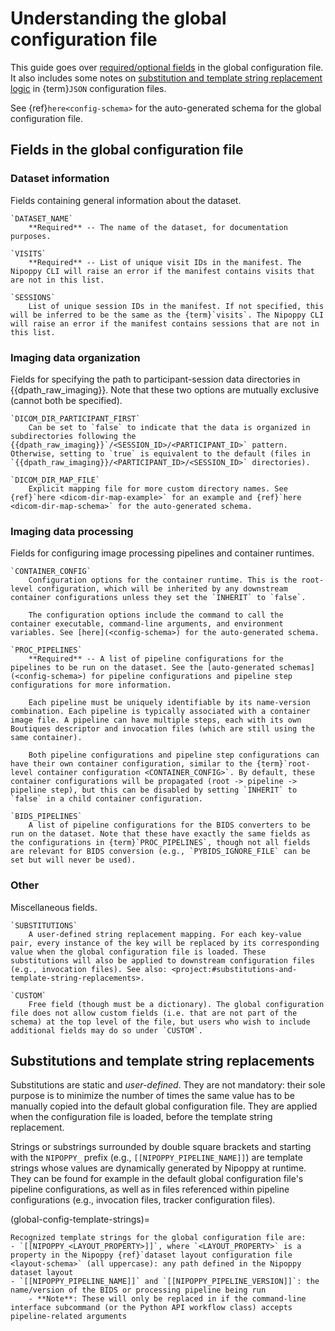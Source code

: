# Understanding the global configuration file

This guide goes over [required/optional fields](#fields-in-the-global-configuration-file) in the global configuration file. It also includes some notes on [substitution and template string replacement logic](#substitutions-and-template-string-replacements) in {term}`JSON` configuration files.

See {ref}`here<config-schema>` for the auto-generated schema for the global configuration file.

## Fields in the global configuration file

### Dataset information

Fields containing general information about the dataset.

```{glossary}
`DATASET_NAME`
    **Required** -- The name of the dataset, for documentation purposes.

`VISITS`
    **Required** -- List of unique visit IDs in the manifest. The Nipoppy CLI will raise an error if the manifest contains visits that are not in this list.

`SESSIONS`
    List of unique session IDs in the manifest. If not specified, this will be inferred to be the same as the {term}`visits`. The Nipoppy CLI will raise an error if the manifest contains sessions that are not in this list.
```

### Imaging data organization

Fields for specifying the path to participant-session data directories in {{dpath_raw_imaging}}. Note that these two options are mutually exclusive (cannot both be specified).

```{glossary}
`DICOM_DIR_PARTICIPANT_FIRST`
    Can be set to `false` to indicate that the data is organized in subdirectories following the {{dpath_raw_imaging}}`/<SESSION_ID>/<PARTICIPANT_ID>` pattern. Otherwise, setting to `true` is equivalent to the default (files in `{{dpath_raw_imaging}}/<PARTICIPANT_ID>/<SESSION_ID>` directories).

`DICOM_DIR_MAP_FILE`
    Explicit mapping file for more custom directory names. See {ref}`here <dicom-dir-map-example>` for an example and {ref}`here <dicom-dir-map-schema>` for the auto-generated schema.
```

### Imaging data processing

Fields for configuring image processing pipelines and container runtimes.

```{glossary}
`CONTAINER_CONFIG`
    Configuration options for the container runtime. This is the root-level configuration, which will be inherited by any downstream container configurations unless they set the `INHERIT` to `false`.

    The configuration options include the command to call the container executable, command-line arguments, and environment variables. See [here](<config-schema>) for the auto-generated schema.

`PROC_PIPELINES`
    **Required** -- A list of pipeline configurations for the pipelines to be run on the dataset. See the [auto-generated schemas](<config-schema>) for pipeline configurations and pipeline step configurations for more information.

    Each pipeline must be uniquely identifiable by its name-version combination. Each pipeline is typically associated with a container image file. A pipeline can have multiple steps, each with its own Boutiques descriptor and invocation files (which are still using the same container).

    Both pipeline configurations and pipeline step configurations can have their own container configuration, similar to the {term}`root-level container configuration <CONTAINER_CONFIG>`. By default, these container configurations will be propagated (root -> pipeline -> pipeline step), but this can be disabled by setting `INHERIT` to `false` in a child container configuration.

`BIDS_PIPELINES`
    A list of pipeline configurations for the BIDS converters to be run on the dataset. Note that these have exactly the same fields as the configurations in {term}`PROC_PIPELINES`, though not all fields are relevant for BIDS conversion (e.g., `PYBIDS_IGNORE_FILE` can be set but will never be used).
```

### Other

Miscellaneous fields.

```{glossary}
`SUBSTITUTIONS`
    A user-defined string replacement mapping. For each key-value pair, every instance of the key will be replaced by its corresponding value when the global configuration file is loaded. These substitutions will also be applied to downstream configuration files (e.g., invocation files). See also: <project:#substitutions-and-template-string-replacements>.

`CUSTOM`
    Free field (though must be a dictionary). The global configuration file does not allow custom fields (i.e. that are not part of the schema) at the top level of the file, but users who wish to include additional fields may do so under `CUSTOM`.
```

## Substitutions and template string replacements

Substitutions are static and *user-defined*. They are not mandatory: their sole purpose is to minimize the number of times the same value has to be manually copied into the default global configuration file. They are applied when the configuration file is loaded, before the template string replacement.

Strings or substrings surrounded by double square brackets and starting with the `NIPOPPY_` prefix (e.g., `[[NIPOPPY_PIPELINE_NAME]]`) are template strings whose values are dynamically generated by Nipoppy at runtime. They can be found for example in the default global configuration file's pipeline configurations, as well as in files referenced within pipeline configurations (e.g., invocation files, tracker configuration files).

(global-config-template-strings)=
```{note}
Recognized template strings for the global configuration file are:
- `[[NIPOPPY_<LAYOUT_PROPERTY>]]`, where `<LAYOUT_PROPERTY>` is a property in the Nipoppy {ref}`dataset layout configuration file <layout-schema>` (all uppercase): any path defined in the Nipoppy dataset layout
- `[[NIPOPPY_PIPELINE_NAME]]` and `[[NIPOPPY_PIPELINE_VERSION]]`: the name/version of the BIDS or processing pipeline being run
    - **Note**: These will only be replaced in if the command-line interface subcommand (or the Python API workflow class) accepts pipeline-related arguments
```
